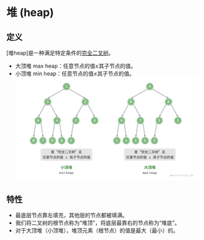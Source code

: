 # 堆 (heap)

## 定义

[堆heap]是一种满足特定条件的[完全二叉树](../tree/Tree.md#完全二叉树)。

* 大顶堆 max heap：任意节点的值$\ge$其子节点的值。
* 小顶堆 min heap：任意节点的值$\le$其子节点的值。
  ![alt text](img/min_heap_and_max_heap.png)

## 特性

* 最底层节点靠左填充，其他层的节点都被填满。
* 我们将二叉树的根节点称为“堆顶”，将底层最靠右的节点称为“堆底”。
* 对于大顶堆（小顶堆），堆顶元素（根节点）的值是最大（最小）的。